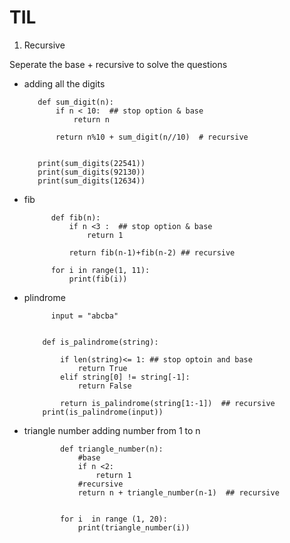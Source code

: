 # TIL


1. Recursive 

  Seperate the base + recursive to solve the questions
  
 - adding all the digits
 
          def sum_digit(n):
              if n < 10:  ## stop option & base 
                  return n

              return n%10 + sum_digit(n//10)  # recursive


          print(sum_digits(22541))
          print(sum_digits(92130))
          print(sum_digits(12634))   
          
          
- fib


            def fib(n):
                if n <3 :  ## stop option & base 
                    return 1

                return fib(n-1)+fib(n-2) ## recursive 

            for i in range(1, 11):
                print(fib(i))        

- plindrome

            input = "abcba"


          def is_palindrome(string):

              if len(string)<= 1: ## stop optoin and base 
                  return True 
              elif string[0] != string[-1]:
                  return False    

              return is_palindrome(string[1:-1])  ## recursive
          print(is_palindrome(input))


- triangle number 
   adding number from 1 to n
   
   
              def triangle_number(n):
                  #base
                  if n <2: 
                      return 1
                  #recursive    
                  return n + triangle_number(n-1)  ## recursive


              for i  in range (1, 20):
                  print(triangle_number(i))
